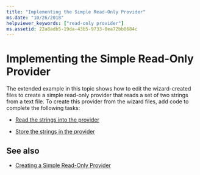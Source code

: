 ```yaml
---
title: "Implementing the Simple Read-Only Provider"
ms.date: "10/26/2018"
helpviewer_keywords: ["read-only provider"]
ms.assetid: 22a8adb5-19da-43b5-9733-0ea72bb8684c
---
```

# Implementing the Simple Read-Only Provider

The extended example in this topic shows how to edit the wizard-created files to create a simple read-only provider that reads a set of two strings from a text file. To create this provider from the wizard files, add code to complete the following tasks:

- [Read the strings into the provider](../../data/oledb/reading-strings-into-the-ole-db-provider.md)

- [Store the strings in the provider](../../data/oledb/storing-strings-in-the-ole-db-provider.md)

## See also

- [Creating a Simple Read-Only Provider](../../data/oledb/creating-a-simple-read-only-provider.md)
